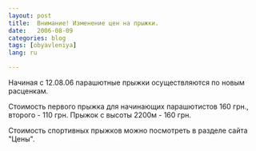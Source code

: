 ```yaml
---
layout: post
title:  Внимание! Изменение цен на прыжки.
date:   2006-08-09
categories: blog
tags: [obyavleniya]
lang: ru

---
```

Начиная с 12.08.06 парашютные прыжки осуществляются по новым расценкам.

Стоимость первого прыжка для начинающих парашютистов 160 грн.,  второго - 110 грн. Прыжок с высоты 2200м - 160 грн.

Стоимость спортивных прыжков можно посмотреть в разделе сайта "Цены".
